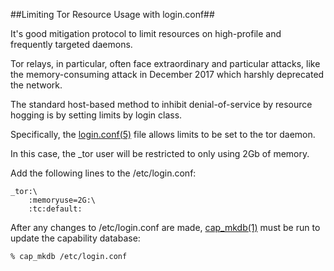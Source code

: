 ##Limiting Tor Resource Usage with login.conf##

It's good mitigation protocol to limit resources on high-profile and frequently targeted daemons.

Tor relays, in particular, often face extraordinary and particular attacks, like the memory-consuming attack in December 2017 which harshly deprecated the network.

The standard host-based method to inhibit denial-of-service by resource hogging is by setting limits by login class.

Specifically, the [login.conf(5)](https://www.freebsd.org/cgi/man.cgi?query=login.conf&apropos=0&sektion=0&manpath=FreeBSD+11.1-RELEASE+and+Ports&arch=default&format=html) file allows limits to be set to the tor daemon.

In this case, the _tor user will be restricted to only using 2Gb of memory.

Add the following lines to the /etc/login.conf:

```
_tor:\
	:memoryuse=2G:\
	:tc:default:
```

After any changes to /etc/login.conf are made, [cap_mkdb(1)](https://www.freebsd.org/cgi/man.cgi?query=cap_mkdb&sektion=1&apropos=0&manpath=FreeBSD+11.1-RELEASE+and+Ports) must be run to update the capability database:
```
% cap_mkdb /etc/login.conf
```
